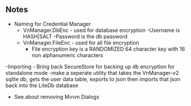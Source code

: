 ## Notes

- Naming for Credential Manager
	- VnManager.DbEnc - used for database encryption
		-Username is HASH|SALT
		-Password is the db password
	- VnManager.FileEnc - used for all file encryption
		- File encryption key is a RANDOMIZED 64 character key with 16 non alphanumeric characters
		
		
-Importing
	- Bring back SecureStore for backing up db encryption for standalone mode
	-make a seperate utility that takes the VnManager-v2 sqlite db, gets the user data table, exports to json
		then imports that json back into the LiteDb database
		
- See about removing Mvvm Dialogs